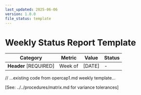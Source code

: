 ```yaml
---
last_updated: 2025-06-06
version: 1.0.0
file_status: template
---
```


# Weekly Status Report Template
| Category | Metric | Value | Status |
|----------|--------|--------|--------|
| **Header** [REQUIRED] | Week of | [DATE] | - |
// ...existing code from opercap1.md weekly template...

[See: ../../procedures/matrix.md for variance tolerances]
